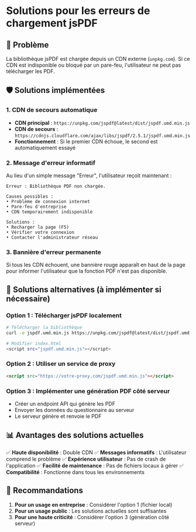 # Solutions pour les erreurs de chargement jsPDF

## 🚨 Problème
La bibliothèque jsPDF est chargée depuis un CDN externe (`unpkg.com`). Si ce CDN est indisponible ou bloqué par un pare-feu, l'utilisateur ne peut pas télécharger les PDF.

## 🛡️ Solutions implémentées

### 1. **CDN de secours automatique**
- **CDN principal** : `https://unpkg.com/jspdf@latest/dist/jspdf.umd.min.js`
- **CDN de secours** : `https://cdnjs.cloudflare.com/ajax/libs/jspdf/2.5.1/jspdf.umd.min.js`
- **Fonctionnement** : Si le premier CDN échoue, le second est automatiquement essayé

### 2. **Message d'erreur informatif**
Au lieu d'un simple message "Erreur", l'utilisateur reçoit maintenant :
```
Erreur : Bibliothèque PDF non chargée.

Causes possibles :
• Problème de connexion internet
• Pare-feu d'entreprise
• CDN temporairement indisponible

Solutions :
• Recharger la page (F5)
• Vérifier votre connexion
• Contacter l'administrateur réseau
```

### 3. **Bannière d'erreur permanente**
Si tous les CDN échouent, une bannière rouge apparaît en haut de la page pour informer l'utilisateur que la fonction PDF n'est pas disponible.

## 🔧 Solutions alternatives (à implémenter si nécessaire)

### Option 1 : Télécharger jsPDF localement
```bash
# Télécharger la bibliothèque
curl -o jspdf.umd.min.js https://unpkg.com/jspdf@latest/dist/jspdf.umd.min.js

# Modifier index.html
<script src="jspdf.umd.min.js"></script>
```

### Option 2 : Utiliser un service de proxy
```html
<script src="https://votre-proxy.com/jspdf.umd.min.js"></script>
```

### Option 3 : Implémenter une génération PDF côté serveur
- Créer un endpoint API qui génère les PDF
- Envoyer les données du questionnaire au serveur
- Le serveur génère et renvoie le PDF

## 📊 Avantages des solutions actuelles

✅ **Haute disponibilité** : Double CDN
✅ **Messages informatifs** : L'utilisateur comprend le problème
✅ **Expérience utilisateur** : Pas de crash de l'application
✅ **Facilité de maintenance** : Pas de fichiers locaux à gérer
✅ **Compatibilité** : Fonctionne dans tous les environnements

## 🎯 Recommandations

1. **Pour un usage en entreprise** : Considérer l'option 1 (fichier local)
2. **Pour un usage public** : Les solutions actuelles sont suffisantes
3. **Pour une haute criticité** : Considérer l'option 3 (génération côté serveur) 